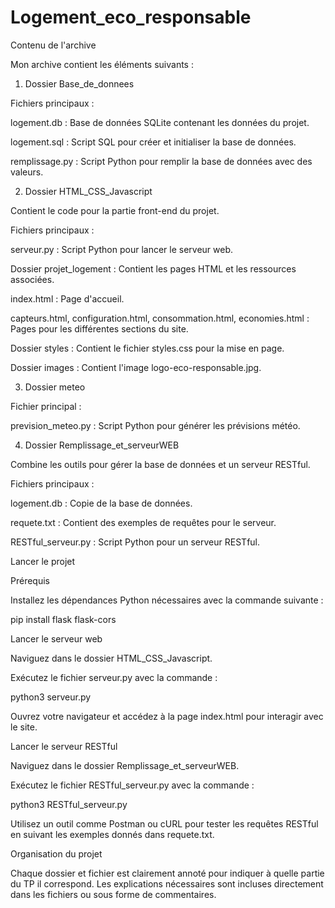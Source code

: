 # Logement_eco_responsable

Contenu de l'archive

Mon archive contient les éléments suivants :

1. Dossier Base_de_donnees

Fichiers principaux :

logement.db : Base de données SQLite contenant les données du projet.

logement.sql : Script SQL pour créer et initialiser la base de données.

remplissage.py : Script Python pour remplir la base de données avec des valeurs.

2. Dossier HTML_CSS_Javascript

Contient le code pour la partie front-end du projet.

Fichiers principaux :

serveur.py : Script Python pour lancer le serveur web.

Dossier projet_logement : Contient les pages HTML et les ressources associées.

index.html : Page d'accueil.

capteurs.html, configuration.html, consommation.html, economies.html : Pages pour les différentes sections du site.

Dossier styles : Contient le fichier styles.css pour la mise en page.

Dossier images : Contient l'image logo-eco-responsable.jpg.

3. Dossier meteo

Fichier principal :

prevision_meteo.py : Script Python pour générer les prévisions météo.

4. Dossier Remplissage_et_serveurWEB

Combine les outils pour gérer la base de données et un serveur RESTful.

Fichiers principaux :

logement.db : Copie de la base de données.

requete.txt : Contient des exemples de requêtes pour le serveur.

RESTful_serveur.py : Script Python pour un serveur RESTful.

Lancer le projet

Prérequis

Installez les dépendances Python nécessaires avec la commande suivante :

pip install flask flask-cors

Lancer le serveur web

Naviguez dans le dossier HTML_CSS_Javascript.

Exécutez le fichier serveur.py avec la commande :

python3 serveur.py

Ouvrez votre navigateur et accédez à la page index.html pour interagir avec le site.

Lancer le serveur RESTful

Naviguez dans le dossier Remplissage_et_serveurWEB.

Exécutez le fichier RESTful_serveur.py avec la commande :

python3 RESTful_serveur.py

Utilisez un outil comme Postman ou cURL pour tester les requêtes RESTful en suivant les exemples donnés dans requete.txt.

Organisation du projet

Chaque dossier et fichier est clairement annoté pour indiquer à quelle partie du TP il correspond. Les explications nécessaires sont incluses directement dans les fichiers ou sous forme de commentaires.

